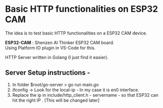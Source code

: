 # Basic HTTP functionalities on ESP32 CAM 

The idea is to test basic HTTP functionalities on a ESP32 CAM device.

__ESP32-CAM__ : Shenzen AI Thinker ESP32 CAM board.\
Using Platform IO plugin in VS-Code for this. 

HTTP Server written in Golang (I just find it easier).

## Server Setup instructions - 
1. In folder $root/go-server > go run main.go 
2. ifconfig -> Look for the local-ip - In my case it is en0 interface.
3. Replace the ip in include/http_client.h - servername - so that ESP32 can hit the right IP . [This will be changed later]


